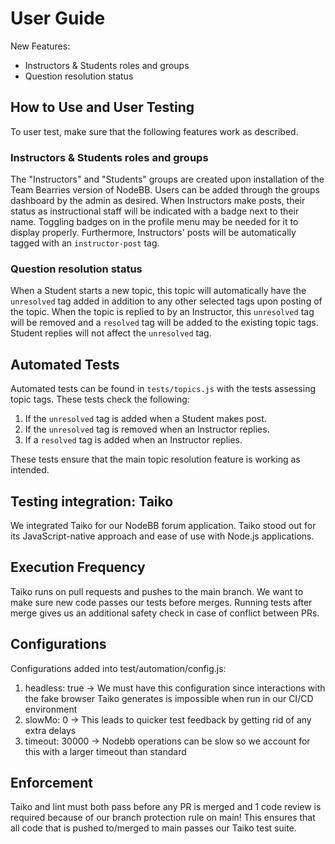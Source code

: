 # User Guide
New Features: 
- Instructors & Students roles and groups
- Question resolution status

## How to Use and User Testing
To user test, make sure that the following features work as described.
### Instructors & Students roles and groups
The "Instructors" and "Students" groups are created upon installation of the Team Bearries version of NodeBB. Users can be added through the groups dashboard by the admin as desired. When Instructors make posts, their status as instructional staff will be indicated with a badge next to their name. Toggling badges on in the profile menu may be needed for it to display properly. Furthermore, Instructors' posts will be automatically tagged with an `instructor-post` tag.

### Question resolution status
When a Student starts a new topic, this topic will automatically have the `unresolved` tag added in addition to any other selected tags upon posting of the topic. When the topic is replied to by an Instructor, this `unresolved` tag will be removed and a `resolved` tag will be added to the existing topic tags. Student replies will not affect the `unresolved` tag.

## Automated Tests
Automated tests can be found in `tests/topics.js` with the tests assessing topic tags. These tests check the following:
1. If the `unresolved` tag is added when a Student makes post.
2. If the `unresolved` tag is removed when an Instructor replies.
3. If a `resolved` tag is added when an Instructor replies.

These tests ensure that the main topic resolution feature is working as intended. 

## Testing integration: Taiko ## 
We integrated Taiko for our NodeBB forum application. Taiko stood out for its JavaScript-native approach and ease of use with Node.js applications.

## Execution Frequency
Taiko runs on pull requests and pushes to the main branch. We want to make sure new code passes our tests before merges. Running tests after merge gives us an additional safety check in case of conflict between PRs. 

## Configurations
Configurations added into test/automation/config.js: 
1) headless: true -> We must have this configuration since interactions with the fake browser Taiko generates is impossible when run in our CI/CD environment
2) slowMo: 0 -> This leads to quicker test feedback by getting rid of any extra delays
3) timeout: 30000 -> Nodebb operations can be slow so we account for this with a larger timeout than standard

## Enforcement
Taiko and lint must both pass before any PR is merged and 1 code review is required because of our branch protection rule on main! This ensures that all code that is pushed to/merged to main passes our Taiko test suite.
